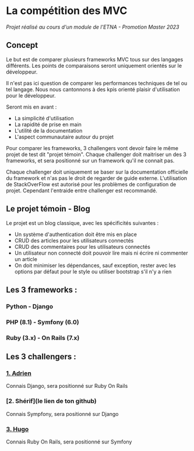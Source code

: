 # La compétition des MVC

_Projet réalisé au cours d'un module de l'ETNA - Promotion Master 2023_

## Concept

Le but est de comparer plusieurs frameworks MVC tous sur des langages différents. Les points de comparaisons seront uniquement
orientés sur le développeur.

Il n'est pas ici question de comparer les performances techniques de tel ou tel langage. Nous nous
cantonnons à des kpis orienté plaisir d'utilisation pour le développeur.

Seront mis en avant : 
- La simplicité d'utilisation 
- La rapidité de prise en main
- L'utilité de la documentation
- L'aspect communautaire autour du projet

Pour comparer les frameworks, 3 challengers vont devoir faire le même projet de test dit "projet témoin".
Chaque challenger doit maitriser un des 3 frameworks, et sera positionné sur un framework qu'il ne connait pas.

Chaque challenger doit uniquement se baser sur la documentation officielle du framework et n'as pas le droit de regarder de guide externe.
L'utilisation de StackOverFlow est autorisé pour les problèmes de configuration de projet. Cependant l'entraide entre challenger est recommandé.


## Le projet témoin - Blog

Le projet est un blog classique, avec les spécificités suivantes :
* Un système d'authentication doit être mis en place
* CRUD des articles pour les utilisateurs connectés
* CRUD des commentaires pour les utilisateurs connectés  
* Un utilisateur non connecté doit pouvoir lire mais ni écrire ni commenter un article
* On doit minimiser les dépendances, sauf exception, rester avec les options par défaut pour le style ou utiliser bootstrap s'il n'y a rien

## Les 3 frameworks :

### Python - Django

### PHP (8.1) - Symfony (6.0)

### Ruby (3.x) - On Rails (7.x)


## Les 3 challengers : 

### [1. Adrien](https://github.com/adriensleem)
Connais Django, sera positionné sur Ruby On Rails

### [2. Shérif](le lien de ton github)
Connais Sympfony, sera positionné sur Django


### [3. Hugo](https://github.com/beeleethebee)
Connais Ruby On Rails, sera positionné sur Symfony

